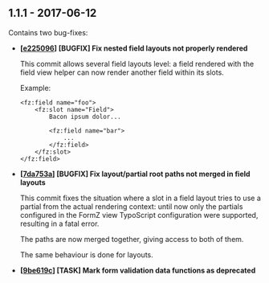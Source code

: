 1.1.1 - 2017-06-12
------------------

Contains two bug-fixes:

- **[[e225096](https://github.com/romm/formz/commit/e2250962f9ae92b5fa00876217e59d7f6a649f7a)] [BUGFIX] Fix nested field layouts not properly rendered**

  This commit allows several field layouts level: a field rendered with the field view helper can now render another field within its slots.
  
  Example:
  
  ```
  <fz:field name="foo">
      <fz:slot name="Field">
          Bacon ipsum dolor...
  
          <fz:field name="bar">
              ...
          </fz:field>
      </fz:slot>
  </fz:field>
  ```

- **[[7da753a](https://github.com/romm/formz/commit/7da753ac0e7115dc84a5a964884051ca5c91ca84)] [BUGFIX] Fix layout/partial root paths not merged in field layouts**

  This commit fixes the situation where a slot in a field layout tries to use a partial from the actual rendering context: until now only the partials configured in the FormZ view TypoScript configuration were supported, resulting in a fatal error.
  
  The paths are now merged together, giving access to both of them.
  
  The same behaviour is done for layouts.
  
- **[[9be619c](https://github.com/romm/formz/commit/9be619cf5ebdf567404203aaa748a066d413cc05)] [TASK] Mark form validation data functions as deprecated**
